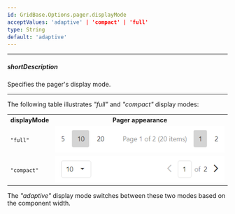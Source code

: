 ```yaml
---
id: GridBase.Options.pager.displayMode
acceptValues: 'adaptive' | 'compact' | 'full'
type: String
default: 'adaptive'
---
```

---
##### shortDescription
Specifies the pager's display mode.

---

The following table illustrates *"full"* and *"compact"* display modes:

<table class="dx-table">
    <tr>
        <th>displayMode</th>
        <th>Pager appearance</th>
    </tr>
    <tr>
        <td><code>"full"</code></td>
        <td><img src="/images/DataGrid/pager-display-mode-full.png"/></td>
    </tr>
    <tr>
        <td><code>"compact"</code></td>
        <td><img src="/images/DataGrid/pager-display-mode-compact.png"/></td>
    </tr>
</table>

The *"adaptive"* display mode switches between these two modes based on the component width.